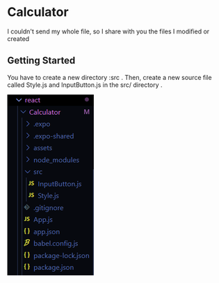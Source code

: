 # Calculator

I couldn't send my whole file, so I share with you the files I modified or created

## Getting Started

You have to create a new directory :src .
Then, create a new source file called Style.js and InputButton.js in the src/ directory .

![](img/Capture.PNG)